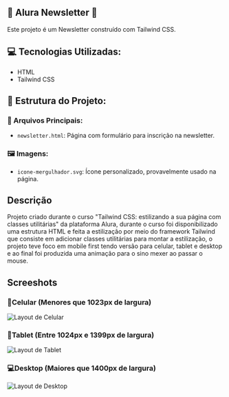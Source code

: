 ## 🌊 Alura Newsletter 🌊

Este projeto é um Newsletter construído com Tailwind CSS.

## 💻 Tecnologias Utilizadas:

 - HTML
 - Tailwind CSS

## 📂 Estrutura do Projeto:

### 📄 Arquivos Principais:

- `newsletter.html`: Página com formulário para inscrição na newsletter. 

### 🖼️ Imagens:

- `icone-mergulhador.svg`: Ícone personalizado, provavelmente usado na página.

## Descrição

Projeto criado durante o curso "Tailwind CSS: estilizando a sua página com classes utilitárias" da plataforma Alura, durante o curso foi disponibilizado uma estrutura HTML e feita a estilização por meio do framework Tailwind que consiste em adicionar classes utilitárias para montar a estilização, o projeto teve foco em mobile first tendo versão para celular, tablet e desktop e ao final foi produzida uma animação para o sino mexer ao passar o mouse.

## Screeshots

### 📱Celular (Menores que 1023px de largura)
<img src="https://imgur.com/RqFf04o.jpg" alt="Layout de Celular">

### 📱Tablet (Entre 1024px e 1399px de largura)
<img src="https://imgur.com/OtAbebr.jpg" alt="Layout de Tablet">

### 💻Desktop (Maiores que 1400px de largura)
<img src="https://imgur.com/Dbw9NYk.jpg" alt="Layout de Desktop">
